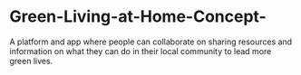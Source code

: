 # Green-Living-at-Home-Concept-
A platform and app where people can collaborate on sharing resources and information on what they can do in their local community to lead more green lives.
